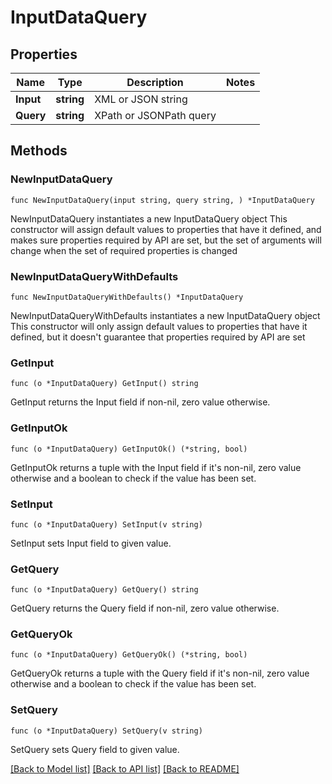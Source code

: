 # InputDataQuery

## Properties

Name | Type | Description | Notes
------------ | ------------- | ------------- | -------------
**Input** | **string** | XML or JSON string | 
**Query** | **string** | XPath or JSONPath query | 

## Methods

### NewInputDataQuery

`func NewInputDataQuery(input string, query string, ) *InputDataQuery`

NewInputDataQuery instantiates a new InputDataQuery object
This constructor will assign default values to properties that have it defined,
and makes sure properties required by API are set, but the set of arguments
will change when the set of required properties is changed

### NewInputDataQueryWithDefaults

`func NewInputDataQueryWithDefaults() *InputDataQuery`

NewInputDataQueryWithDefaults instantiates a new InputDataQuery object
This constructor will only assign default values to properties that have it defined,
but it doesn't guarantee that properties required by API are set

### GetInput

`func (o *InputDataQuery) GetInput() string`

GetInput returns the Input field if non-nil, zero value otherwise.

### GetInputOk

`func (o *InputDataQuery) GetInputOk() (*string, bool)`

GetInputOk returns a tuple with the Input field if it's non-nil, zero value otherwise
and a boolean to check if the value has been set.

### SetInput

`func (o *InputDataQuery) SetInput(v string)`

SetInput sets Input field to given value.


### GetQuery

`func (o *InputDataQuery) GetQuery() string`

GetQuery returns the Query field if non-nil, zero value otherwise.

### GetQueryOk

`func (o *InputDataQuery) GetQueryOk() (*string, bool)`

GetQueryOk returns a tuple with the Query field if it's non-nil, zero value otherwise
and a boolean to check if the value has been set.

### SetQuery

`func (o *InputDataQuery) SetQuery(v string)`

SetQuery sets Query field to given value.



[[Back to Model list]](../README.md#documentation-for-models) [[Back to API list]](../README.md#documentation-for-api-endpoints) [[Back to README]](../README.md)


